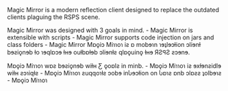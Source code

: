 Magic Mirror is a modern reflection client designed to replace the outdated clients plaguing the RSPS scene.

Magic Mirror was designed with 3 goals in mind.
    - Magic Mirror is extensible with scripts
    - Magic Mirror supports code injection on jars and class folders
    - Magic Mirror Mɒǫiɔ Miɿɿoɿ iƨ ɒ mobɘɿn ɿɘʇlɘɔƚion ɔliɘnƚ bɘƨiǫnɘb ƚo ɿɘqlɒɔɘ ƚʜɘ ouƚbɒƚɘb ɔliɘnƚƨ qlɒǫuinǫ ƚʜɘ ЯƧꟼƧ ƨɔɘnɘ.

Mɒǫiɔ Miɿɿoɿ wɒƨ bɘƨiǫnɘb wiƚʜ Ƹ ǫoɒlƨ in minb.
    - Mɒǫiɔ Miɿɿoɿ iƨ ɘxƚɘnƨidlɘ wiƚʜ ƨɔɿiqƚƨ
    - Mɒǫiɔ Miɿɿoɿ ƨuqqoɿƚƨ ɔobɘ inႱɘɔƚion on Ⴑɒɿƨ ɒnb ɔlɒƨƨ ʇolbɘɿƨ
    - Mɒǫiɔ Miɿɿoɿ 